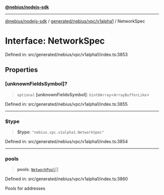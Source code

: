 [**@nebius/nodejs-sdk**](../../../../../README.md)

---

[@nebius/nodejs-sdk](../../../../../README.md) / [generated/nebius/vpc/v1alpha1](../README.md) / NetworkSpec

# Interface: NetworkSpec

Defined in: src/generated/nebius/vpc/v1alpha1/index.ts:3853

## Properties

### \[unknownFieldsSymbol\]?

> `optional` **\[unknownFieldsSymbol\]**: `Uint8Array`\<`ArrayBufferLike`\>

Defined in: src/generated/nebius/vpc/v1alpha1/index.ts:3855

---

### $type

> **$type**: `"nebius.vpc.v1alpha1.NetworkSpec"`

Defined in: src/generated/nebius/vpc/v1alpha1/index.ts:3854

---

### pools

> **pools**: [`NetworkPool`](NetworkPool.md)[]

Defined in: src/generated/nebius/vpc/v1alpha1/index.ts:3860

Pools for addresses
